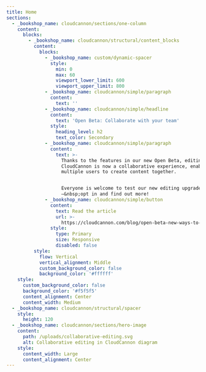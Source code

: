 ```yaml
---
title: Home
sections:
  - _bookshop_name: cloudcannon/sections/one-column
    content:
      blocks:
        - _bookshop_name: cloudcannon/structural/content_blocks
          content:
            blocks:
              - _bookshop_name: custom/dynamic-spacer
                style:
                  min: 0
                  max: 60
                  viewport_lower_limit: 600
                  viewport_upper_limit: 800
              - _bookshop_name: cloudcannon/simple/paragraph
                content:
                  text: ''
              - _bookshop_name: cloudcannon/simple/headline
                content:
                  text: 'Open Beta: Collaborate with your team'
                style:
                  heading_level: h2
                  text_color: Secondary
              - _bookshop_name: cloudcannon/simple/paragraph
                content:
                  text: >-
                    Thanks to the features in our new Open Beta, editing in
                    CloudCannon is now a collaborative experience, enabling
                    multiple users to create content together.


                    Everyone is welcome to test our new editing upgrades
                    —&nbsp;opt in and find out more!
              - _bookshop_name: cloudcannon/simple/button
                content:
                  text: Read the article
                  url: >-
                    https://cloudcannon.com/blog/open-beta-new-ways-to-collaborate-on-editing-your-websites/
                style:
                  type: Primary
                  size: Responsive
                  disabled: false
          style:
            flow: Vertical
            vertical_alignment: Middle
            custom_background_color: false
            background_color: '#ffffff'
    style:
      custom_background_color: false
      background_color: '#f5f5f5'
      content_alignment: Center
      content_width: Medium
  - _bookshop_name: cloudcannon/structural/spacer
    style:
      height: 120
  - _bookshop_name: cloudcannon/sections/hero-image
    content:
      path: /uploads/collaborative-editing.svg
      alt: Collaborative editing in CloudCannon diagram
    style:
      content_width: Large
      content_alignment: Center
---
```

